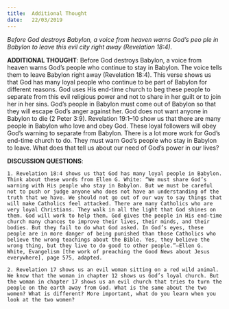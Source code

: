 ```yaml
---
title:  Additional Thought
date:   22/03/2019
---
```


_Before God destroys Babylon, a voice from heaven warns God’s peo­ ple in Babylon to leave this evil city right away (Revelation 18:4)._

**ADDITIONAL THOUGHT**: Before God destroys Babylon, a voice from heaven warns God’s people who continue to stay in Babylon. The voice tells them to leave Babylon right away (Revelation 18:4). This verse shows us that God has many loyal people who continue to be part of Babylon for different reasons. God uses His end-time church to beg these people to separate from this evil religious power and not to share in her guilt or to join her in her sins. God’s people in Babylon must come out of Babylon so that they will escape God’s anger against her. God does not want anyone in Babylon to die (2 Peter 3:9). Revelation 19:1–10 show us that there are many people in Babylon who love and obey God. These loyal followers will obey God’s warning to separate from Babylon. There is a lot more work for God’s end-time church to do. They must warn God’s people who stay in Babylon to leave. What does that tell us about our need of God’s power in our lives?

**DISCUSSION QUESTIONS**:

`1. Revelation 18:4 shows us that God has many loyal people in Babylon. Think about these words from Ellen G. White: “We must share God’s warning with His people who stay in Babylon. But we must be careful not to push or judge anyone who does not have an understanding of the truth that we have. We should not go out of our way to say things that will make Catholics feel attacked. There are many Catholics who are very loyal Christians. They walk in all the light that God shines on them. God will work to help them. God gives the people in His end-time church many chances to improve their lives, their minds, and their bodies. But they fail to do what God asked. In God’s eyes, these people are in more danger of being punished than those Catholics who believe the wrong teachings about the Bible. Yes, they believe the wrong thing, but they live to do good to other people.”—Ellen G.  White, Evangelism [the work of preaching the Good News about Jesus everywhere], page 575, adapted.`

`2. Revelation 17 shows us an evil woman sitting on a red wild animal. We know that the woman in chapter 12 shows us God’s loyal church. But the woman in chapter 17 shows us an evil church that tries to turn the people on the earth away from God. What is the same about the two women? What is different? More important, what do you learn when you look at the two women?`